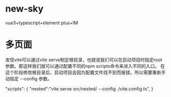 # new-sky
vue3+typescript+element plus+IM

# 多页面
发现vite可以通过vite serve制定根目录，也就说我们可以在启动项目时指定root参数。那这样我们就可以通过配置不同的npm scripts命令来进入不同的入口。
在这个阶段修改根目录后，启动项目会因为配置文件找不到而报错，所以需要重新手动指定 --config 参数。

"scripts": {
    "nested":"vite serve src/nested/ --config ./vite.config.ts",
}